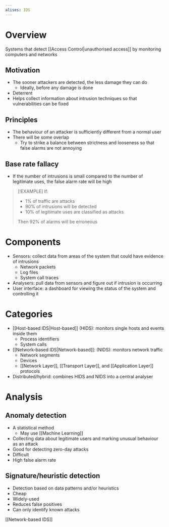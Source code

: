 ```yaml
---
alises: IDS
---
```

# Overview
Systems that detect [[Access Control|unauthorised access]]  by monitoring computers and networks

## Motivation
- The sooner attackers are detected, the less damage they can do
	- Ideally, before any damage is done
- Deterrent
- Helps collect information about intrusion techniques so that vulnerabilities can be fixed

## Principles
- The behaviour of an attacker is sufficiently different from a normal user
- There will be some overlap
	- Try to strike a balance between strictness and looseness so that false alarms are not annoying

## Base rate fallacy
- If the number of intrusions is small compared to the number of legitimate uses, the false alarm rate will be high

> [!EXAMPLE]
> If:
> - 1% of traffic are attacks
> - 90% of intrusions will be detected
> - 10% of legitimate uses are classified as attacks
>
> Then 92% of alarms will be erroneous

# Components
- Sensors: collect data from areas of the system that could have evidence of intrusions
	- Network packets
	- Log files
	- System call traces
- Analysers: pull data from sensors and figure out if intrusion is occurring
- User interface: a dashboard for viewing the status of the system and controlling it

# Categories
- [[Host-based IDS|Host-based]] (HIDS): monitors single hosts and events inside them
	- Process identifiers
	- System calls
- [[Network-based IDS|Network-based]]: (NIDS): monitors network traffic
	- Network segments
	- Devices
	- [[Network Layer]], [[Transport Layer]], and [[Application Layer]] protocols
- Distributed/hybrid: combines HIDS and NIDS into a central analyser

# Analysis
## Anomaly detection
- A statistical method
	- May use [[Machine Learning]]
- Collecting data about legitimate users and marking unusual behaviour as an attack
- Good for detecting zero-day attacks
- Difficult
- High false alarm rate

## Signature/heuristic detection
- Detection based on data patterns and/or heuristics
- Cheap
- Widely-used
- Reduces false positives
- Can only identify known attacks

[[Network-based IDS]]